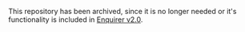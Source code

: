 This repository has been archived, since it is no longer needed or it's functionality is included in [Enquirer v2.0](https://github.com/enquirer/enquirer).